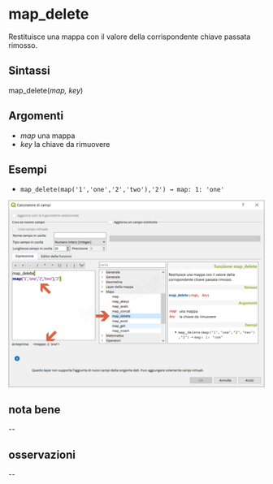 # map_delete

Restituisce una mappa con il valore della corrispondente chiave passata rimosso.

## Sintassi

map_delete(_map, key_)

## Argomenti

* _map_ una mappa
* _key_ la chiave da rimuovere

## Esempi

* `map_delete(map('1','one','2','two'),'2') → map: 1: 'one'`

![](/img/maps/map_delete/map_delete1.png)

## nota bene

--

## osservazioni

--
